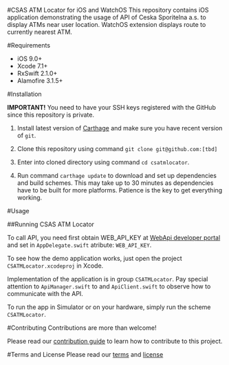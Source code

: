 #CSAS ATM Locator for iOS and WatchOS
This repository contains iOS application demonstrating the usage of API of Ceska Sporitelna a.s. to display ATMs near user location. WatchOS extension displays route to currently nearest ATM.

#Requirements
- iOS 9.0+
- Xcode 7.1+
- RxSwift 2.1.0+
- Alamofire 3.1.5+

#Installation

**IMPORTANT!** You need to have your SSH keys registered with the GitHub since this repository is private.

1) Install latest version of [Carthage](https://github.com/Carthage/Carthage) and make sure you have recent version of `git`.

2) Clone this repository using command `git clone git@github.com:[tbd]`

3) Enter into cloned directory using command `cd csatmlocator`.

6) Run command `carthage update` to download and set up dependencies and build schemes. This may take up to 30 minutes as dependencies have to be built for more platforms. Patience is the key to get everything working.

#Usage

##Running CSAS ATM Locator

To call API, you need first obtain WEB_API_KEY at [WebApi developer portal](https://developers.csas.cz/html/devs/) and set in `AppDelegate.swift` atribute: `WEB_API_KEY`.

To see how the demo application works, just open the project `CSATMLocator.xcodeproj` in Xcode.

Implementation of the application is in group `CSATMLocator`. Pay special attention to `ApiManager.swift` to and `ApiClient.swift` to observe how to communicate with the API.

To run the app in Simulator or on your hardware, simply run the scheme `CSATMLocator`.


#Contributing
Contributions are more than welcome!

Please read our [contribution guide](CONTRIBUTING.md) to learn how to contribute to this project.

#Terms and License
Please read our [terms](TERMS.md) and [license](LICENSE.md)